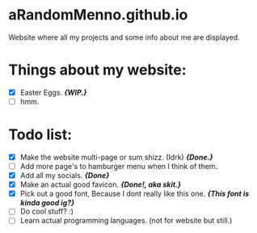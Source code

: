 # aRandomMenno.github.io
Website where all my projects and some info about me are displayed.

# Things about my website:
- [X] Easter Eggs. **_{WIP.}_**
- [ ] hmm.

# Todo list:
- [X] Make the website multi-page or sum shizz. (Idrk) **_{Done.}_**
- [ ] Add more page's to hamburger menu when I think of them.
- [X] Add all my socials. **_{Done}_**
- [X] Make an actual good favicon. **_{Done!, aka skit.}_** 
- [X] Pick out a good font, Because I dont really like this one. **_{This font is kinda good ig?}_**
- [ ] Do cool stuff? :)
- [ ] Learn actual programming languages. (not for website but still.)